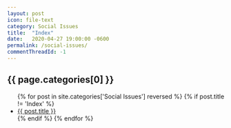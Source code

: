 ```yaml
---
layout: post
icon: file-text
category: Social Issues
title:  "Index"
date:   2020-04-27 19:00:00 -0600
permalink: /social-issues/
commentThreadId: -1
---
```


## {{ page.categories[0] }}

<ul>
    {% for post in site.categories['Social Issues'] reversed %}
        {% if post.title != 'Index' %}
        <li><a href='{{ post.url }}'>{{ post.title }}</a></li>
        {% endif %}
    {% endfor %}
</ul>
